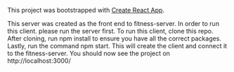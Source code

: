 This project was bootstrapped with [Create React App](https://github.com/facebook/create-react-app).

This server was created as the front end  to fitness-server. 
In order to run this client. please run the server first. To run this client, clone this repo. 
After cloning, run npm install to ensure you have all the correct packages. 
Lastly, run the command npm start.
This will create the client and connect it to the fitness-server. You should now see the project on http://localhost:3000/

